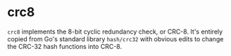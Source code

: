 # crc8

`crc8` implements the 8-bit cyclic redundancy check, or CRC-8.
It's entirely copied from Go's standard library `hash/crc32` with obvious edits to change the CRC-32 hash functions into CRC-8.

